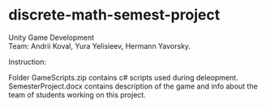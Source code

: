 # discrete-math-semest-project
Unity Game Development  
Team: Andrii Koval, Yura Yelisieev, Hermann Yavorsky.  

Instruction:

Folder GameScripts.zip contains c# scripts used during deleopment.  
SemesterProject.docx contains description of the game and info about the team of students working on this project.  
